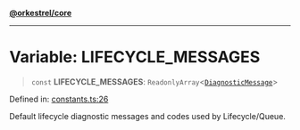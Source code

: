 [**@orkestrel/core**](../index.md)

***

# Variable: LIFECYCLE\_MESSAGES

> `const` **LIFECYCLE\_MESSAGES**: `ReadonlyArray`\<[`DiagnosticMessage`](../interfaces/DiagnosticMessage.md)\>

Defined in: [constants.ts:26](https://github.com/orkestrel/core/blob/076093e61b67cd3d4198b173439f047ddbc97abc/src/constants.ts#L26)

Default lifecycle diagnostic messages and codes used by Lifecycle/Queue.
